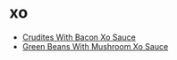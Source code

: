 # xo

 * [Crudites With Bacon Xo Sauce](../index/c/crudites-with-bacon-xo-sauce.json)
 * [Green Beans With Mushroom Xo Sauce](../index/g/green-beans-with-mushroom-xo-sauce.json)
